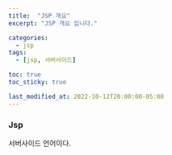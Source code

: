 ```yaml
---
title:  "JSP 개요"
excerpt: "JSP 개요 입니다."

categories:
  - jsp
tags:
  - [jsp, 서버사이드]

toc: true
toc_sticky: true

last_modified_at: 2022-10-12T20:00:00-05:00
---
```


### Jsp
서버사이드 언어이다.
